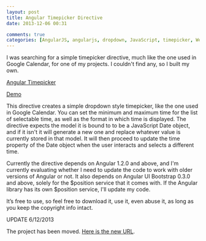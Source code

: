 ```yaml
---
layout: post
title: Angular Timepicker Directive
date: 2013-12-06 00:31

comments: true
categories: [AngularJS, angularjs, dropdown, JavaScript, timepicker, Web Development]
---
```

I was searching for a simple timepicker directive, much like the one used in Google Calendar, for one of my projects. I couldn't find any, so I built my own.

<a href="https://github.com/dnasir/angular-timepicker" title="Angular Timepicker" target="_blank">Angular Timepicker</a>

<a href="/github/angular-timepicker/demo.html" title="Angular Timepicker Demo" target="_blank">Demo</a>

This directive creates a simple dropdown style timepicker, like the one used in Google Calendar. You can set the minimum and maximum time for the list of selectable time, as well as the format in which time is displayed. The directive expects the model it is bound to to be a JavaScript Date object, and if it isn't it will generate a new one and replace whatever value is currently stored in that model. It will then proceed to update the time property of the Date object when the user interacts and selects a different time.

Currently the directive depends on Angular 1.2.0 and above, and I'm currently evaluating whether I need to update the code to work with older versions of Angular or not. It also depends on Angular UI Bootstrap 0.3.0 and above, solely for the $position service that it comes with. If the Angular library has its own $position service, I'll update my code.

It’s free to use, so feel free to download it, use it, even abuse it, as long as you keep the copyright info intact.

UPDATE 6/12/2013

The project has been moved. <a href="https://github.com/Geta/angular-timepicker" title="Angular Timepicker Directive" target="_blank">Here is the new URL</a>.
